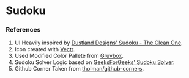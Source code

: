 # Sudoku

### References

1. UI Heavily inspired by [Dustland Designs' Sudoku - The Clean One](https://play.google.com/store/apps/details?id=ee.dustland.android.dustlandsudoku).
1. Icon created with [Vectr](https://vectr.com/).
1. Used Modified Color Pallete from [Gruvbox](https://github.com/morhetz/gruvbox).
1. Sudoku Solver Logic based on [GeeksForGeeks' Sudoku Solver](https://www.geeksforgeeks.org/sudoku-backtracking-7/).
1. Github Corner Taken from [tholman/github-corners](https://github.com/tholman/github-corners).
